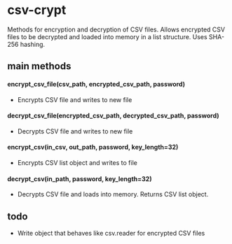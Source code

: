 # csv-crypt

Methods for encryption and decryption of CSV files. Allows encrypted CSV files to be decrypted and loaded into memory in a list structure. Uses SHA-256 hashing.

## main methods

#### encrypt_csv_file(csv_path, encrypted_csv_path, password)
* Encrypts CSV file and writes to new file

#### decrypt_csv_file(encrypted_csv_path, decrypted_csv_path, password)
* Decrypts CSV file and writes to new file

#### encrypt_csv(in_csv, out_path, password, key_length=32)
* Encrypts CSV list object and writes to file

#### decrypt_csv(in_path, password, key_length=32)
* Decrypts CSV file and loads into memory. Returns CSV list object. 

## todo
* Write object that behaves like csv.reader for encrypted CSV files

